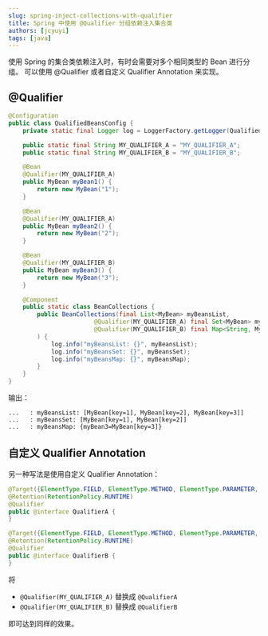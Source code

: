 ```yaml
---
slug: spring-inject-collections-with-qualifier 
title: Spring 中使用 @Qualifier 分组依赖注入集合类
authors: [jcyuyi]
tags: [java]
---
```


使用 Spring 的集合类依赖注入时，有时会需要对多个相同类型的 Bean 进行分组。
可以使用 @Qualifier 或者自定义 Qualifier Annotation 来实现。

## @Qualifier

```java
@Configuration
public class QualifiedBeansConfig {
    private static final Logger log = LoggerFactory.getLogger(QualifiedBeansConfig.class);

    public static final String MY_QUALIFIER_A = "MY_QUALIFIER_A";
    public static final String MY_QUALIFIER_B = "MY_QUALIFIER_B";

    @Bean
    @Qualifier(MY_QUALIFIER_A)
    public MyBean myBean1() {
        return new MyBean("1");
    }

    @Bean
    @Qualifier(MY_QUALIFIER_A)
    public MyBean myBean2() {
        return new MyBean("2");
    }

    @Bean
    @Qualifier(MY_QUALIFIER_B)
    public MyBean myBean3() {
        return new MyBean("3");
    }

    @Component
    public static class BeanCollections {
        public BeanCollections(final List<MyBean> myBeansList,
                        @Qualifier(MY_QUALIFIER_A) final Set<MyBean> myBeansSet,
                        @Qualifier(MY_QUALIFIER_B) final Map<String, MyBean> myBeansMap
        ) {
            log.info("myBeansList: {}", myBeansList);
            log.info("myBeansSet: {}", myBeansSet);
            log.info("myBeansMap: {}", myBeansMap);
        }
    }
}
```

输出：

```
...   : myBeansList: [MyBean[key=1], MyBean[key=2], MyBean[key=3]]
...   : myBeansSet: [MyBean[key=1], MyBean[key=2]]
...   : myBeansMap: {myBean3=MyBean[key=3]}
```

## 自定义 Qualifier Annotation

另一种写法是使用自定义 Qualifier Annotation：

```java
@Target({ElementType.FIELD, ElementType.METHOD, ElementType.PARAMETER, ElementType.TYPE, ElementType.ANNOTATION_TYPE})
@Retention(RetentionPolicy.RUNTIME)
@Qualifier
public @interface QualifierA {
}

@Target({ElementType.FIELD, ElementType.METHOD, ElementType.PARAMETER, ElementType.TYPE, ElementType.ANNOTATION_TYPE})
@Retention(RetentionPolicy.RUNTIME)
@Qualifier
public @interface QualifierB {
}
```

将 

- `@Qualifier(MY_QUALIFIER_A)` 替换成 `@QualifierA`
- `@Qualifier(MY_QUALIFIER_B)` 替换成 `@QualifierB`

即可达到同样的效果。
